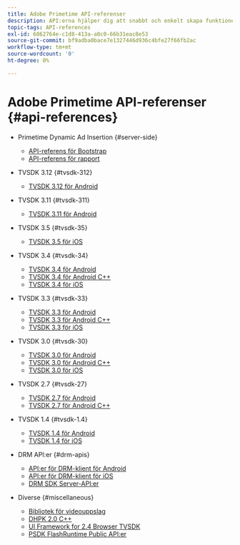 ```yaml
---
title: Adobe Primetime API-referenser
description: API:erna hjälper dig att snabbt och enkelt skapa funktionella program eller integrering.
topic-tags: API-references
exl-id: 6862764e-c1d8-413a-a0c0-66b31eac8e53
source-git-commit: bf9adba0bace7e1327446d936c4bfe27f66fb2ac
workflow-type: tm+mt
source-wordcount: '0'
ht-degree: 0%

---
```


# Adobe Primetime API-referenser {#api-references}

+ Primetime Dynamic Ad Insertion {#server-side}
   + [API-referens för Bootstrap](../primetime-ad-insertion/technical-reference/bootstrap-api.md)
   + [API-referens för rapport](../primetime-ad-insertion/assets/auditude-report-api.pdf)

+ TVSDK 3.12 {#tvsdk-312}
   + [TVSDK 3.12 för Android](https://help.adobe.com/en_US/primetime/api/psdk/javadoc3.12/index.html)

+ TVSDK 3.11 {#tvsdk-311}
   + [TVSDK 3.11 för Android](https://help.adobe.com/en_US/primetime/api/psdk/javadoc3.11/index.html)

+ TVSDK 3.5 {#tvsdk-35}
   + [TVSDK 3.5 för iOS](https://help.adobe.com/en_US/primetime/api/psdk/appledoc_v35/index.html)

+ TVSDK 3.4 {#tvsdk-34}
   + [TVSDK 3.4 för Android](https://help.adobe.com/en_US/primetime/api/psdk/javadoc3.4/index.html)
   + [TVSDK 3.4 för Android C++](https://help.adobe.com/en_US/primetime/api/psdk/cpp_3.4/namespaces.html)
   + [TVSDK 3.4 för iOS](https://help.adobe.com/en_US/primetime/api/psdk/appledoc_v34/index.html)

+ TVSDK 3.3 {#tvsdk-33}
   + [TVSDK 3.3 för Android](https://help.adobe.com/en_US/primetime/api/psdk/javadoc3.3/index.html)
   + [TVSDK 3.3 för Android C++](https://help.adobe.com/en_US/primetime/api/psdk/cpp_3.3/namespaces.html)
   + [TVSDK 3.3 för iOS](https://help.adobe.com/en_US/primetime/api/psdk/appledoc_v33/index.html)

+ TVSDK 3.0 {#tvsdk-30}
   + [TVSDK 3.0 för Android](https://help.adobe.com/en_US/primetime/api/psdk/javadoc3.0/index.html)
   + [TVSDK 3.0 för Android C++](https://help.adobe.com/en_US/primetime/api/psdk/cpp_3.0/namespaces.html)
   + [TVSDK 3.0 för iOS](https://help.adobe.com/en_US/primetime/api/psdk/appledoc_3/index.html)

+ TVSDK 2.7 {#tvsdk-27}
   + [TVSDK 2.7 för Android](https://help.adobe.com/en_US/primetime/api/psdk/javadoc_2.7/index.html)
   + [TVSDK 2.7 för Android C++](https://help.adobe.com/en_US/primetime/api/psdk/cpp/namespaces.html)

+ TVSDK 1.4 {#tvsdk-1.4}
   + [TVSDK 1.4 för Android](https://help.adobe.com/en_US/primetime/api/psdk/javadoc/index.html)
   + [TVSDK 1.4 för iOS](https://help.adobe.com/en_US/primetime/api/psdk/appledoc/index.html)

+ DRM API:er {#drm-apis}
   + [API:er för DRM-klient för Android](https://help.adobe.com/en_US/primetime/api/drm-apis/client/android/index.html)
   + [API:er för DRM-klient för iOS](https://help.adobe.com/en_US/primetime/api/drm-apis/client/ios/index.html)
   + [DRM SDK Server-API:er](https://help.adobe.com/en_US/primetime/api/drm-apis/server/javadocs-flashaccess-pro/)

+ Diverse {#miscellaneous}
   + [Bibliotek för videouppslag](https://help.adobe.com/en_US/primetime/api/psdk/vhl_tvsdk_ios/index.html)
   + [DHPK 2.0 C++](https://help.adobe.com/en_US/primetime/api/psdk/psdk_doxygen/index.html)
   + [UI Framework for 2.4 Browser TVSDK](https://help.adobe.com/en_US/primetime/api/psdk/btvsdk-ui-framework/index.html)
   + [PSDK FlashRuntime Public API:er](https://help.adobe.com/en_US/primetime/api/psdk/asdoc-dhls/)
